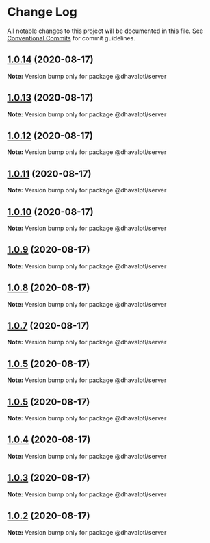 # Change Log

All notable changes to this project will be documented in this file.
See [Conventional Commits](https://conventionalcommits.org) for commit guidelines.

## [1.0.14](https://github.com/dhavalptl/monorepo-app/compare/@dhavalptl/server@1.0.13...@dhavalptl/server@1.0.14) (2020-08-17)

**Note:** Version bump only for package @dhavalptl/server





## [1.0.13](https://github.com/dhavalptl/monorepo-app/compare/@dhavalptl/server@1.0.12...@dhavalptl/server@1.0.13) (2020-08-17)

**Note:** Version bump only for package @dhavalptl/server





## [1.0.12](https://github.com/dhavalptl/monorepo-app/compare/@dhavalptl/server@1.0.11...@dhavalptl/server@1.0.12) (2020-08-17)

**Note:** Version bump only for package @dhavalptl/server





## [1.0.11](https://github.com/dhavalptl/monorepo-app/compare/@dhavalptl/server@1.0.10...@dhavalptl/server@1.0.11) (2020-08-17)

**Note:** Version bump only for package @dhavalptl/server





## [1.0.10](https://github.com/dhavalptl/monorepo-app/compare/@dhavalptl/server@1.0.9...@dhavalptl/server@1.0.10) (2020-08-17)

**Note:** Version bump only for package @dhavalptl/server





## [1.0.9](https://github.com/dhavalptl/monorepo-app/compare/@dhavalptl/server@1.0.8...@dhavalptl/server@1.0.9) (2020-08-17)

**Note:** Version bump only for package @dhavalptl/server





## [1.0.8](https://github.com/dhavalptl/monorepo-app/compare/@dhavalptl/server@1.0.7...@dhavalptl/server@1.0.8) (2020-08-17)

**Note:** Version bump only for package @dhavalptl/server





## [1.0.7](https://github.com/dhavalptl/monorepo-app/compare/@dhavalptl/server@1.0.5...@dhavalptl/server@1.0.7) (2020-08-17)

**Note:** Version bump only for package @dhavalptl/server





## [1.0.5](https://github.com/dhavalptl/monorepo-app/compare/@dhavalptl/server@1.0.5...@dhavalptl/server@1.0.5) (2020-08-17)

**Note:** Version bump only for package @dhavalptl/server





## [1.0.5](https://github.com/dhavalptl/monorepo-app/compare/@dhavalptl/server@1.0.4...@dhavalptl/server@1.0.5) (2020-08-17)

**Note:** Version bump only for package @dhavalptl/server





## [1.0.4](https://github.com/dhavalptl/monorepo-app/compare/@dhavalptl/server@1.0.3...@dhavalptl/server@1.0.4) (2020-08-17)

**Note:** Version bump only for package @dhavalptl/server





## [1.0.3](https://github.com/dhavalptl/monorepo-app/compare/@dhavalptl/server@1.0.2...@dhavalptl/server@1.0.3) (2020-08-17)

**Note:** Version bump only for package @dhavalptl/server





## [1.0.2](https://github.com/dhavalptl/monorepo-app/compare/@dhavalptl/server@1.0.1...@dhavalptl/server@1.0.2) (2020-08-17)

**Note:** Version bump only for package @dhavalptl/server

